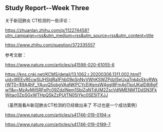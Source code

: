 ## Study Report--Week Three

关于新冠肺炎 CT检测的一些评论：

https://zhuanlan.zhihu.com/p/112274458?utm_campaign=rss&utm_medium=rss&utm_source=rss&utm_content=title

https://www.zhihu.com/question/372335557

参考文献：

https://www.nature.com/articles/s41598-020-61055-6

https://kns.cnki.net/KCMS/detail/13.1062.r.20200306.1311.002.html?uid=WEEvREcwSlJHSldRa1Fhb09pSnNvVWhKSWZPdzl5eUxaTnk4cEkyRWsrWT0=$9A4hF_YAuvQ5obgVAqNKPCYcEjKensW4ggI8Fm4gTkoUKaID8j8gFw!!&v=MzAyMjI5RFpPc09ZdzlNem1SbjZqNTdUM2ZscVdNMENMTDdSN3FkWitac0ZpSGxWTHpQSkZzPUtTN05iYkc0SE5ITXJJ

（虽然我看AI新冠肺炎CT检测的已经做出来了 不过也是一个成功案例）

https://www.nature.com/articles/s41746-019-0194-x

https://www.nature.com/articles/s41746-019-0189-7